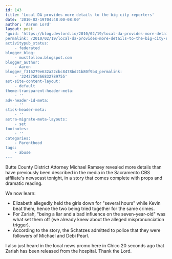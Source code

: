 ```yaml
---
id: 143
title: 'Local DA provides more details to the big city reporters'
date: '2010-02-19T04:48:00-08:00'
author: 'Aaron Lord'
layout: post
"guid: 'https://blog.devlord.io/2010/02/19/local-da-provides-more-details-to-the-big-city-reporters/'
permalink: /2010/02/19/local-da-provides-more-details-to-the-big-city-reporters/
activitypub_status:
    - federated
blogger_blog:
    - mustfollow.blogspot.com
blogger_author:
    - Aaron
blogger_f316279e632a22cbc8478bd21b80f9b4_permalink:
    - '3242750366832789755'
ast-site-content-layout:
    - default
theme-transparent-header-meta:
    - ''
adv-header-id-meta:
    - ''
stick-header-meta:
    - ''
astra-migrate-meta-layouts:
    - set
footnotes:
    - ''
categories:
    - Parenthood
tags:
    - abuse
---
```


Butte County District Attorney Michael Ramsey revealed more details than have previously been described in the media in the Sacramento CBS affiliate's newscast tonight, in a story that comes complete with props and dramatic reading.

We now learn:
<ul>
 	<li>Elizabeth allegedly held the girls down for "several hours" while Kevin beat them, hence the two being tried together for the same crimes.</li>
 	<li>For Zariah, "being a liar and a bad influence on the seven-year-old" was what set them off (we already knew about the alleged mispronunciation trigger).</li>
 	<li>According to the story, the Schatzes admitted to police that they were followers of Michael and Debi Pearl.</li>
</ul>
I also just heard in the local news promo here in Chico 20 seconds ago that Zariah has been released from the hospital. Thank the Lord.
